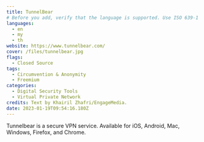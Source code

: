 ```yaml
---
title: TunnelBear
# Before you add, verify that the language is supported. Use ISO 639-1 code only without country code. ms instead of ms_MY. If the source language is English, do not add to the list.
languages:
  - en
  - my
  - th
website: https://www.tunnelbear.com/
cover: /files/tunnelbear.jpg
flags:
  - Closed Source
tags:
  - Circumvention & Anonymity
  - Freemium
categories:
  - Digital Security Tools
  - Virtual Private Network
credits: Text by Khairil Zhafri/EngageMedia.
date: 2023-01-19T09:54:16.180Z
---
```

Tunnelbear is a secure VPN service. Available for iOS, Android, Mac, Windows, Firefox, and Chrome.